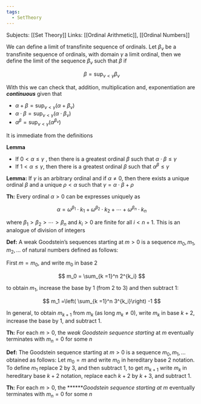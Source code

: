 ```yaml
---
tags:
  - SetTheory
---
```

Subjects: [[Set Theory]]
Links: [[Ordinal Arithmetic]], [[Ordinal Numbers]]

We can define a limit of transfinite sequence of ordinals. Let $\beta_\nu$ be a transfinite sequence of ordinals, with domain $\gamma$ a limit ordinal, then we define the limit of the sequence $\beta_\nu$ such that $\beta$ if

$$ \beta = \sup_{\nu < \gamma} \beta_\nu $$

With this we can check that, addition, multiplication and, exponentiation are _********continuous********_ given that 

- $\alpha + \beta = \sup_{\nu <\gamma} (\alpha +\beta_\nu)$
- $\alpha \cdot \beta = \sup_{\nu <\gamma} (\alpha \cdot\beta_\nu)$
- $\alpha ^ \beta = \sup_{\nu <\gamma} (\alpha ^{\beta_\nu})$

It is immediate from the definitions

**Lemma**
- If $0< \alpha \le \gamma$ , then there is a greatest ordinal $\beta$ such that $\alpha \cdot \beta \le \gamma$
- If $1 < \alpha \le \gamma$, then there is a greatest ordinal $\beta$ such that $\alpha^\beta \le \gamma$

**************Lemma:************** If $\gamma$ is an arbitrary ordinal and if $\alpha \ne 0$, then there exists a unique ordinal $\beta$ and a unique $\rho<\alpha$ such that $\gamma = \alpha \cdot \beta +\rho$

********Th:******** Every ordinal $\alpha >0$ can be expresses uniquely as

$$ \alpha = \omega^{\beta_1}\cdot k_1+ \omega^{\beta_2}\cdot k_2+\cdots+ \omega^{\beta_n}\cdot k_n $$

where $\beta_1>\beta_2>\cdots>\beta_n$ and $k_i >0$ are finite for all $i <n+1$. This is an analogue of division of integers

**Def:** A weak Goodstein’s sequences starting at $m >0$ is a sequence $m_0, m_1, m_2, \dots$ of natural numbers defined as follows:

First $m = m_0$, and write $m_0$ in base $2$

$$ m_0 = \sum_{k =1}^n 2^{k_i} $$

to obtain $m_1$, increase the base by $1$ (from $2$ to $3$) and then subtract $1$:

$$ m_1 =\left( \sum_{k =1}^n 3^{k_i}\right) -1 $$

In general, to obtain $m_{k+1}$ from $m_k$ (as long $m _k \ne0$), write $m_k$ in base $k+2$, increase the base by $1$, and subtract $1$.

********Th:******** For each $m>0$, the _weak Goodstein sequence starting_ at $m$ eventually terminates with $m _n=0$ for some $n$

********Def:******** The Goodstein sequence starting at $m>0$ is a sequence $m_0, m_1, \dots$ obtained as follows: Let $m_0 =m$ and write $m_0$ in hereditary base $2$ notation. To define $m_1$ replace $2$ by $3$, and then subtract $1$, to get $m_{k+1}$ write $m_k$ in hereditary base $k+2$ notation, replace each $k+2$ by ${k+3}$, and subtract $1$.

********Th:******** For each $m>0$, the ******_Goodstein sequence starting at $m$_ eventually terminates with $m_n =0$ for some $n$